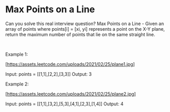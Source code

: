 # Max Points on a Line

Can you solve this real interview question? Max Points on a Line - Given an array of points where points[i] = [xi, yi] represents a point on the X-Y plane, return the maximum number of points that lie on the same straight line.

 

Example 1:

[https://assets.leetcode.com/uploads/2021/02/25/plane1.jpg]


Input: points = [[1,1],[2,2],[3,3]]
Output: 3


Example 2:

[https://assets.leetcode.com/uploads/2021/02/25/plane2.jpg]


Input: points = [[1,1],[3,2],[5,3],[4,1],[2,3],[1,4]]
Output: 4
